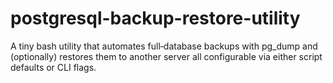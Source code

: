 # postgresql-backup-restore-utility
A tiny bash utility that automates full‑database backups with pg_dump and (optionally) restores them to another server all configurable via either script defaults or CLI flags.
